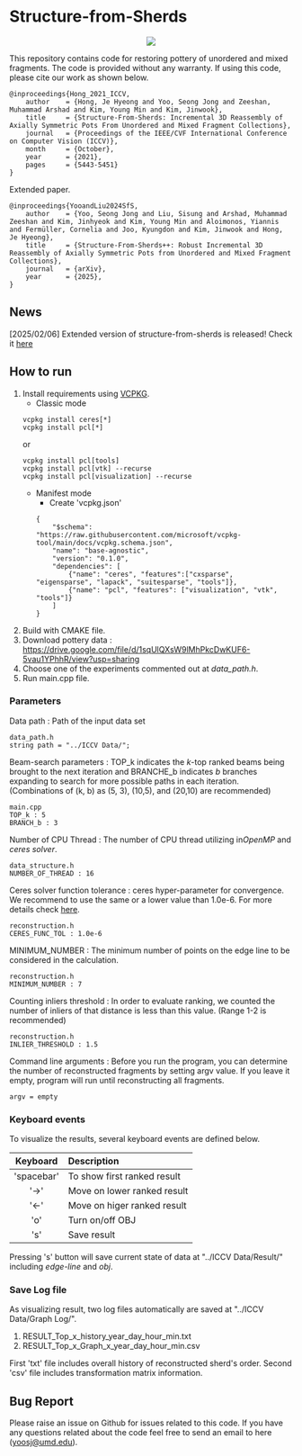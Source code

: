 
# Structure-from-Sherds 
 <p align="center">
 <img src="https://github.com/SeongJong-Yoo/structure-from-sherds/blob/main/etc/Pot%20reconstruction.gif">
 </p>
 
 This repository contains code for restoring pottery of unordered and mixed fragments. The code is provided without any warranty. If using this code, please cite our work as shown below. 

	@inproceedings{Hong_2021_ICCV,
    	author    = {Hong, Je Hyeong and Yoo, Seong Jong and Zeeshan, Muhammad Arshad and Kim, Young Min and Kim, Jinwook},
    	title     = {Structure-From-Sherds: Incremental 3D Reassembly of Axially Symmetric Pots From Unordered and Mixed Fragment Collections},
    	journal   = {Proceedings of the IEEE/CVF International Conference on Computer Vision (ICCV)},
    	month     = {October},
    	year      = {2021},
    	pages     = {5443-5451}
	}

Extended paper. 

	@inproceedings{YooandLiu2024SfS,
    	author    = {Yoo, Seong Jong and Liu, Sisung and Arshad, Muhammad Zeeshan and Kim, Jinhyeok and Kim, Young Min and Aloimonos, Yiannis and Fermüller, Cornelia and Joo, Kyungdon and Kim, Jinwook and Hong, Je Hyeong},
    	title     = {Structure-From-Sherds++: Robust Incremental 3D Reassembly of Axially Symmetric Pots from Unordered and Mixed Fragment Collections},
     	journal	  = {arXiv},
    	year      = {2025},
	}

## News
[2025/02/06] Extended version of structure-from-sherds is released! Check it [here](https://sj-yoo.info/sfs/) 

## How to run
1. Install requirements using [VCPKG](https://vcpkg.io/en/).
    * Classic mode
    ```
    vcpkg install ceres[*]
    vcpkg install pcl[*] 
    ```
    or
    ``` 
    vcpkg install pcl[tools]
    vcpkg install pcl[vtk] --recurse
    vcpkg install pcl[visualization] --recurse
    ```
	* Manifest mode
        - Create 'vcpkg.json'
        ```
        {
            "$schema": "https://raw.githubusercontent.com/microsoft/vcpkg-tool/main/docs/vcpkg.schema.json",
            "name": "base-agnostic",
            "version": "0.1.0",
            "dependencies": [
                {"name": "ceres", "features":["cxsparse", "eigensparse", "lapack", "suitesparse", "tools"]},
                {"name": "pcl", "features": ["visualization", "vtk", "tools"]}
            ]
        }
        ```
2. Build with CMAKE file.
3. Download pottery data : https://drive.google.com/file/d/1sqUlQXsW9lMhPkcDwKUF6-5vau1YPhhR/view?usp=sharing
5. Choose one of the experiments commented out at *data_path.h*. 
6. Run main.cpp file.

### Parameters
Data path : Path of the input data set  

	data_path.h
	string path = "../ICCV Data/"; 

Beam-search parameters : TOP_k indicates the *k*-top ranked beams being brought to the next iteration and BRANCHE_b indicates *b* branches expanding to search for more possible paths in each iteration. (Combinations of (k, b) as (5, 3), (10,5), and (20,10) are recommended)

	main.cpp
	TOP_k : 5
	BRANCH_b : 3

Number of CPU Thread : The number of CPU thread utilizing in*OpenMP* and *ceres solver*.
	
	data_structure.h
	NUMBER_OF_THREAD : 16

Ceres solver function tolerance : ceres hyper-parameter for convergence. We recommend to use the same or a lower value than 1.0e-6. For more details check [here](http://ceres-solver.org/nnls_solving.html). 

	reconstruction.h
	CERES_FUNC_TOL : 1.0e-6

MINIMUM_NUMBER : The minimum number of points on the edge line  to be considered in the calculation.

	reconstruction.h
	MINIMUM_NUMBER : 7

Counting inliers threshold : In order to evaluate ranking, we counted the number of inliers of that distance is less than this value. (Range 1-2 is recommended)

	reconstruction.h
	INLIER_THRESHOLD : 1.5

Command line arguments : Before you run the program, you can determine the number of reconstructed fragments by setting argv value. If you leave it empty, program will run until reconstructing all fragments.

	argv = empty 

### Keyboard events
To visualize the results, several keyboard events are defined below. 

|Keyboard|Description|
|:---:|:---|
|'spacebar'| To show first ranked result|
|'->'| Move on lower ranked result|
|'<-'|Move on higer ranked result|
|'o' |Turn on/off OBJ
|'s'|Save result

Pressing 's' button will save current state of data at "../ICCV Data/Result/" including *edge-line* and *obj*. 

### Save Log file
As visualizing result, two log files automatically are saved at "../ICCV Data/Graph Log/".

1. RESULT_Top_x_history_year_day_hour_min.txt
2. RESULT_Top_x_Graph_x_year_day_hour_min.csv

First 'txt' file includes overall history of reconstructed sherd's order. Second 'csv' file includes transformation matrix information. 


## Bug Report
Please raise an issue on Github for issues related to this code. If you have any questions related about the code feel free to send an email to here (yoosj@umd.edu). 
